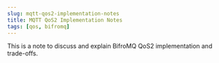 ```yaml
---
slug: mqtt-qos2-implementation-notes
title: MQTT QoS2 Implementation Notes
tags: [qos, bifromq]
---
```


This is a note to discuss and explain BifroMQ QoS2 implementation and trade-offs.
